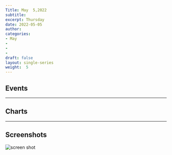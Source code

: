 ```yaml
---
Title: May  5,2022
subtitle: 
excerpt: Thursday
date: 2022-05-05
author:
categories:
- May
-
-
-
draft: false
layout: single-series
weight:  5
---
```



## Events



---



## Charts
---



## Screenshots



![screen shot](20220505_000xxx.png)
